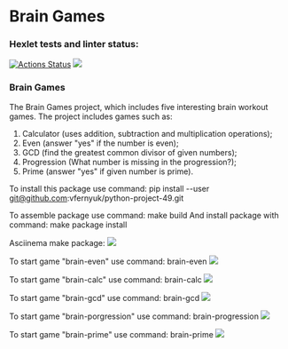 # Brain Games
### Hexlet tests and linter status:
[![Actions Status](https://github.com/vfernyuk/python-project-49/actions/workflows/hexlet-check.yml/badge.svg)](https://github.com/vfernyuk/python-project-49/actions) 
<a href="https://codeclimate.com/github/vfernyuk/python-project-49/maintainability"><img src="https://api.codeclimate.com/v1/badges/bd636efa5aaa1183b28b/maintainability" /></a>

### Brain Games
The Brain Games project, which includes five interesting brain workout games.
The project includes games such as:
1. Calculator (uses addition, subtraction and multiplication operations);
2. Even (answer "yes" if the number is even);
3. GCD (find the greatest common divisor of given numbers);
4. Progression (What number is missing in the progression?);
5. Prime (answer "yes" if given number is prime).

To install this package use command:
pip install --user git@github.com:vfernyuk/python-project-49.git

To assemble package use command:
make build
And install package with command:
make package install

Asciinema make package:
<a href="https://asciinema.org/a/7RxytTJBvtuhRcSf1mIz1KIxc" target="_blank"><img src="https://asciinema.org/a/7RxytTJBvtuhRcSf1mIz1KIxc.svg" /></a>

To start game "brain-even" use command:
brain-even
<a href="https://asciinema.org/a/ooD9ixZFfGrDjkOub0ntMifBK" target="_blank"><img src="https://asciinema.org/a/ooD9ixZFfGrDjkOub0ntMifBK.svg" /></a>

To start game "brain-calc" use command:
brain-calc
<a href="https://asciinema.org/a/r77R92GtxsaqPlnImcSi2JALY" target="_blank"><img src="https://asciinema.org/a/r77R92GtxsaqPlnImcSi2JALY.svg" /></a>

To start game "brain-gcd" use command: brain-gcd
<a href="https://asciinema.org/a/RaaQuOJsI4oiJe6OftdEJ1AUW" target="_blank"><img src="https://asciinema.org/a/RaaQuOJsI4oiJe6OftdEJ1AUW.svg" /></a>

To start game "brain-porgression" use command:
brain-progression
<a href="https://asciinema.org/a/4uxTsH1DCIJOOio5HPH4LolfR" target="_blank"><img src="https://asciinema.org/a/4uxTsH1DCIJOOio5HPH4LolfR.svg" /></a>

To start game "brain-prime" use command:
brain-prime
<a href="https://asciinema.org/a/WH285PTBZ8zD0RKY0Vbi0bMdF" target="_blank"><img src="https://asciinema.org/a/WH285PTBZ8zD0RKY0Vbi0bMdF.svg" /></a>
